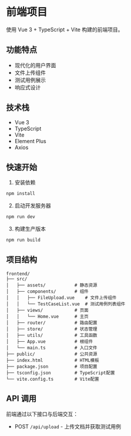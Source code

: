 # 前端项目

使用 Vue 3 + TypeScript + Vite 构建的前端项目。

## 功能特点

- 现代化的用户界面
- 文件上传组件
- 测试用例展示
- 响应式设计

## 技术栈

- Vue 3
- TypeScript
- Vite
- Element Plus
- Axios

## 快速开始

1. 安装依赖
```bash
npm install
```

2. 启动开发服务器
```bash
npm run dev
```

3. 构建生产版本
```bash
npm run build
```

## 项目结构

```
frontend/
├── src/
│   ├── assets/           # 静态资源
│   ├── components/       # 组件
│   │   ├── FileUpload.vue    # 文件上传组件
│   │   └── TestCaseList.vue  # 测试用例列表组件
│   ├── views/            # 页面
│   │   └── Home.vue      # 主页
│   ├── router/           # 路由配置
│   ├── store/            # 状态管理
│   ├── utils/            # 工具函数
│   ├── App.vue           # 根组件
│   └── main.ts           # 入口文件
├── public/               # 公共资源
├── index.html            # HTML模板
├── package.json          # 项目配置
├── tsconfig.json         # TypeScript配置
└── vite.config.ts        # Vite配置
```

## API 调用

前端通过以下接口与后端交互：

- POST `/api/upload` - 上传文档并获取测试用例 